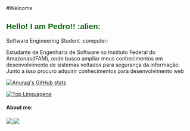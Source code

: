 <body>
   #Welcome
   <br>
   
   
  <h2 style="color: #006400; font-family: 'Trebuchet MS', 'Lucida Sans Unicode', 'Lucida Grande', 'Lucida Sans', Arial, sans-serif;" >Hello! I am Pedro!! :alien: </h2>
  <p> Software Engineering Student :computer:</p>
   
   Estudante de Engenharia de Software no Instituto Federal do Amazonas(IFAM), onde busco ampliar meus conhecimentos em desenvolvimento de sistemas voltados para segurança da informação. Junto a isso procuro adquirir conhecimentos para desenvolvimento web
   

   [![Anurag's GitHub stats](https://github-readme-stats.vercel.app/api?username=pedrocarvalhosnk)](https://github.com/pedrocarvalhosnk/github-readme-stats)

   [![Top Linguagens](https://github-readme-stats.vercel.app/api/top-langs/?username=pedrocarvalhosnk&layout=compact)](https://github.com/pedrocarvalhosnk/github-readme-stats)
   
  <h4> About me:  <h4/>
     
   
  <a href="https://www.instagram.com/pedro_ow/" alt="Instagram" target="_blank">
      <img src="https://img.shields.io/badge/-Instagram-DF0174?style=for-the-badge&labelColor=DF0174&logo=instagram&logoColor=white&link=https://www.instagram.com/pedro_ow/">
      <a href="https://www.linkedin.com/in/pedro-carvalho-almeida-765942208/" alt="Instagram" target="_blank"> 
      <img src="https://img.shields.io/badge/LinkedIn-0077B5?style=for-the-badge&logo=linkedin&logoColor=white"> 
  </a>
     
     
 <body/>






       
    





